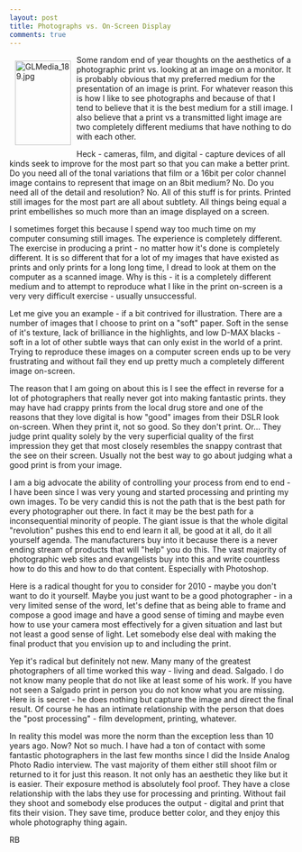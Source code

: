 ```yaml
---
layout: post
title: Photographs vs. On-Screen Display
comments: true
---
```

<a rel="lightbox" href="/wp-content/uploads/2009/12/GLMedia_189.jpg"><img title="GLMedia_189.jpg" src="/wp-content/uploads/2009/12/.thumbs/.GLMedia_189.jpg" border="0" alt="GLMedia_189.jpg" hspace="10" vspace="10" width="99" height="150" align="left" /></a>Some random end of year thoughts on the aesthetics of a photographic print vs. looking at an image on a monitor. It is probably obvious that my preferred medium for the presentation of an image is print. For whatever reason this is how I like to see photographs and because of that I tend to believe that it is the best medium for a still image. I also believe that a print vs a transmitted light image are two completely different mediums that have nothing to do with each other.

Heck - cameras, film, and digital - capture devices of all kinds seek to improve for the most part so that you can make a better print. Do you need all of the tonal variations that film or a 16bit per color channel image contains to represent that image on an 8bit medium? No. Do you need all of the detail and resolution? No. All of this stuff is for prints. Printed still images for the most part are all about subtlety. All things being equal a print embellishes so much more than an image displayed on a screen.

I sometimes forget this because I spend way too much time on my computer consuming still images. The experience is completely different. The exercise in producing a print - no matter how it's done is completely different. It is so different that for a lot of my images that have existed as prints and only prints for a long long time, I dread to look at them on the computer as a scanned image. Why is this - it is a completely different medium and to attempt to reproduce what I like in the print on-screen is a very very difficult exercise - usually unsuccessful.

Let me give you an example - if a bit contrived for illustration. There are a number of images that I choose to print on a "soft" paper. Soft in the sense of it's texture, lack of brilliance in the highlights, and low D-MAX blacks - soft in a lot of other subtle ways that can only exist in the world of a print. Trying to reproduce these images on a computer screen ends up to be very frustrating and without fail they end up pretty much a completely different image on-screen.

The reason that I am going on about this is I see the effect in reverse for a lot of photographers that really never got into making fantastic prints. they may have had crappy prints from the local drug store and one of the reasons that they love digital is how "good" images from their DSLR look on-screen. When they print it, not so good. So they don't print. Or... They judge print quality solely by the very superficial quality of the first impression they get that most closely resembles the snappy contrast that the see on their screen. Usually not the best way to go about judging what a good print is from your image.

I am a big advocate the ability of controlling your process from end to end - I have been since I was very young and started processing and printing my own images. To be very candid this is not the path that is the best path for every photographer out there. In fact it may be the best path for a inconsequential minority of people. The giant issue is that the whole digital "revolution" pushes this end to end learn it all, be good at it all, do it all yourself agenda. The manufacturers buy into it because there is a never ending stream of products that will "help" you do this. The vast majority of photographic web sites and evangelists buy into this and write countless how to do this and how to do that content. Especially with Photoshop.

Here is a radical thought for you to consider for 2010 - maybe you don't want to do it yourself. Maybe you just want to be a good photographer - in a very limited sense of the word, let's define that as being able to frame and compose a good image and have a good sense of timing and maybe even how to use your camera most effectively for a given situation and last but not least a good sense of light. Let somebody else deal with making the final product that you envision up to and including the print.

Yep it's radical but definitely not new. Many many of the greatest photographers of all time worked this way - living and dead. Salgado. I do not know many people that do not like at least some of his work. If you have not seen a Salgado print in person you do not know what you are missing. Here is is secret - he does nothing but capture the image and direct the final result. Of course he has an intimate relationship with the person that does the "post processing" - film development, printing, whatever.

In reality this model was more the norm than the exception less than 10 years ago. Now? Not so much. I have had a ton of contact with some fantastic photographers in the last few months since I did the Inside Analog Photo Radio interview. The vast majority of them either still shoot film or returned to it for just this reason. It not only has an aesthetic they like but it is easier. Their exposure method is absolutely fool proof. They have a close relationship with the labs they use for processing and printing. Without fail they shoot and somebody else produces the output - digital and print that fits their vision. They save time, produce better color, and they enjoy this whole photography thing again.

RB